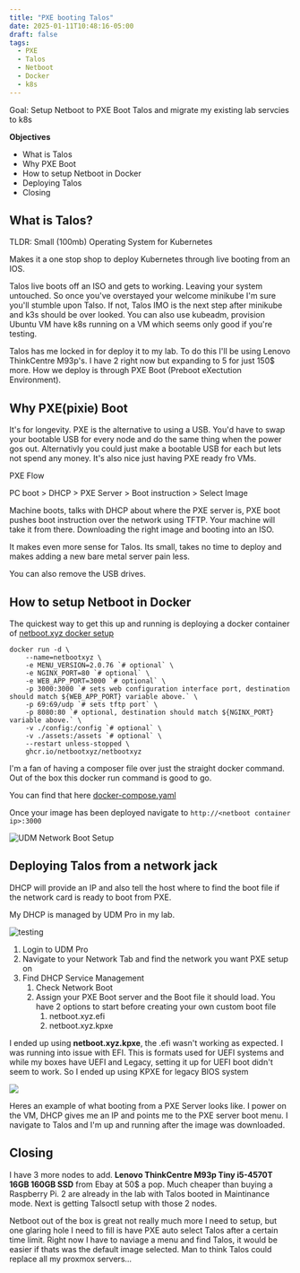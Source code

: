 ```yaml
---
title: "PXE booting Talos"
date: 2025-01-11T10:48:16-05:00
draft: false
tags:
  - PXE
  - Talos
  - Netboot
  - Docker
  - k8s
---
```


Goal: Setup Netboot to PXE Boot Talos and migrate my existing lab servcies to k8s

**Objectives**
- What is Talos
- Why PXE Boot
- How to setup Netboot in Docker
- Deploying Talos
- Closing

## What is Talos?

TLDR: Small (100mb) Operating System for Kubernetes

Makes it a one stop shop to deploy Kubernetes through live booting from an IOS. 

Talos live boots off an ISO and gets to working. Leaving your system untouched. So once you've overstayed your welcome minikube I'm sure you'll stumble upon Talso. If not, Talos IMO is the next step after minikube and k3s should be over looked. You can also use kubeadm, provision Ubuntu VM have k8s running on a VM which seems only good if you're testing.

Talos has me locked in for deploy it to my lab. To do this I'll be using Lenovo ThinkCentre M93p's. I have 2 right now but expanding to 5 for just 150$ more. How we deploy is through PXE Boot (Preboot eXectution Environment).

## Why PXE(pixie) Boot

It's for longevity. PXE is the alternative to using a USB. You'd have to swap your bootable USB for every node and do the same thing when the power gos out. Alternativly you could just make a bootable USB for each but lets not spend any money. It's also nice just having PXE ready fro VMs. 

PXE Flow

PC boot > DHCP > PXE Server > Boot instruction > Select Image

Machine boots, talks with DHCP about where the PXE server is, PXE boot pushes boot instruction over the network using TFTP. Your machine will take it from there. Downloading the right image and booting into an ISO. 

It makes even more sense for Talos. Its small, takes no time to deploy and makes adding a new bare metal server pain less. 

You can also remove the USB drives. 

## How to setup Netboot in Docker

The quickest way to get this up and running is deploying a docker container of [netboot.xyz docker setup](https://netboot.xyz/docs/docker)

```docker
docker run -d \  
	--name=netbootxyz \  
	-e MENU_VERSION=2.0.76 `# optional` \  
	-e NGINX_PORT=80 `# optional` \  
	-e WEB_APP_PORT=3000 `# optional` \  
	-p 3000:3000 `# sets web configuration interface port, destination should match ${WEB_APP_PORT} variable above.` \  
	-p 69:69/udp `# sets tftp port` \  
	-p 8080:80 `# optional, destination should match ${NGINX_PORT} variable above.` \  
	-v ./config:/config `# optional` \ 
	-v ./assets:/assets `# optional` \ 
	--restart unless-stopped \  
	ghcr.io/netbootxyz/netbootxyz
```


I'm a fan of having a composer file over just the straight docker command. Out of the box this docker run command is good to go. 

You can find that here [docker-compose.yaml](https://raw.githubusercontent.com/netbootxyz/docker-netbootxyz/refs/heads/master/docker-compose.yml.example)

Once your image has been deployed navigate to `http://<netboot container ip>:3000` 


<img src="talos/udm-network-boot.png" alt="UDM Network Boot Setup">

## Deploying Talos from a network jack

DHCP will provide an IP and also tell the host where to find the boot file if the network card is ready to boot from PXE. 

My DHCP is managed by UDM Pro in my lab. 


<img src="/talos/netboot-ui.png" alt="testing">

1. Login to UDM Pro
2. Navigate to your Network Tab and find the network you want PXE setup on
3. Find DHCP Service Management
	1. Check Network Boot
	2. Assign your PXE Boot server and the Boot file it should load. You have 2 options to start before creating your own custom boot file
		1. netboot.xyz.efi
		2. netboot.xyz.kpxe

I ended up using **netboot.xyz.kpxe**, the .efi wasn't working as expected. I was running into issue with EFI. This is formats used for UEFI systems and while my boxes have UEFI and Legacy, setting it up for UEFI boot didn't seem to work. So I ended up using KPXE for legacy BIOS system


<img src="/talos/PXE-Talos.gif">

Heres an example of what booting from a PXE Server looks like. I power on the VM, DHCP gives me an IP and points me to the PXE server boot menu. I navigate to Talos and I'm up and running after the image was downloaded.


## Closing

I have 3 more nodes to add. **Lenovo ThinkCentre M93p Tiny i5-4570T 16GB 160GB SSD** from Ebay at 50$ a pop. Much cheaper than buying a Raspberry Pi. 2 are already in the lab with Talos booted in Maintinance mode. Next is getting Talsoctl setup with those 2 nodes. 

Netboot out of the box is great not really much more I need to setup, but one glaring hole I need to fill is have PXE auto select Talos after a certain time limit. Right now I have to naviage a menu and find Talos, it would be easier if thats was the default image selected. Man to think Talos could replace all my proxmox servers...

